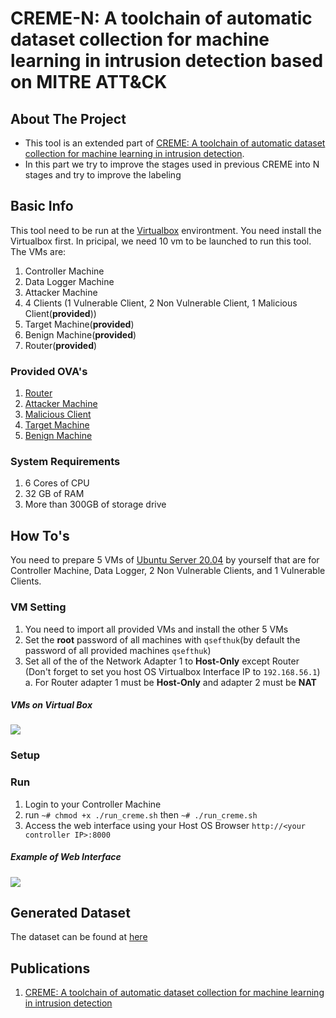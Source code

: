 # CREME-N: A toolchain of automatic dataset collection for machine learning in intrusion detection based on MITRE ATT&CK

<!-- ABOUT THE PROJECT -->
## About The Project

* This tool is an extended part of [CREME: A toolchain of automatic dataset collection for machine learning in intrusion detection](https://github.com/buihuukhoi/CREME).
* In this part we try to improve the stages used in previous CREME into N stages and try to improve the labeling


## Basic Info
This tool need to be run at the [Virtualbox](https://www.virtualbox.org/wiki/Downloads) environtment. You need install the Virtualbox first. In pricipal, we need 10 vm to be launched to run this tool. The VMs are:
1. Controller Machine
2. Data Logger Machine
3. Attacker Machine
4. 4 Clients (1 Vulnerable Client, 2 Non Vulnerable Client, 1 Malicious Client(**provided**)) 
6. Target Machine(**provided**)
7. Benign Machine(**provided**)
8. Router(**provided**)

### Provided OVA's
1. [Router](https://drive.google.com/file/d/1IT0w5QxJlWIou4cPKWEOSIxhbEmAkrmE/view?usp=sharing)
2. [Attacker Machine](https://drive.google.com/file/d/1zJa7NnR6H2pGFx0Q9ltlyAwFAp_yWXJo/view?usp=sharing)
3. [Malicious Client](https://drive.google.com/file/d/1XNrXRrvk_iuqcQ2f0RLz9kHkoJ-vbnWs/view)
4. [Target Machine](https://drive.google.com/file/d/1dbUNo7AUhTCz18CiBB82nkYE-fh_UN3V/view)
5. [Benign Machine](https://drive.google.com/file/d/1JqF4WyBSz0L63DT6cHBargdjtqb7UHld/view)

### System Requirements
1. 6 Cores of CPU
2. 32 GB of RAM
3. More than 300GB of storage drive



<!-- GETTING STARTED -->
## How To's
You need to prepare 5 VMs of [Ubuntu Server 20.04](https://ubuntu.com/download/server) by yourself that are for Controller Machine, Data Logger, 2 Non Vulnerable Clients, and 1 Vulnerable Clients. 

### VM Setting
1. You need to import all provided VMs and install the other 5 VMs
2. Set the **root** password of all machines with `qsefthuk`(by default the password of all provided machines `qsefthuk`)
3. Set all of the of the Network Adapter 1 to **Host-Only** except Router (Don't forget to set you host OS Virtualbox Interface IP to `192.168.56.1`) 
    a. For Router adapter 1 must be **Host-Only** and adapter 2 must be **NAT** 



##### VMs on Virtual Box
![](https://i.imgur.com/R4FWhjS.png)

### Setup
### Run
1. Login to your Controller Machine 
2. run  `~# chmod +x ./run_creme.sh` then `~# ./run_creme.sh`
3. Access the web interface using your Host OS Browser `http://<your controller IP>:8000`

##### Example of Web Interface
![](https://i.imgur.com/5xTMXRn.png)




<!-- Dataset -->
## Generated Dataset

The dataset can be found at [here](https://drive.google.com/drive/folders/1bEsx64H2vogJKgI_OTVQ8n71VahtLxz5?usp=sharing)


## Publications
1. [CREME: A toolchain of automatic dataset collection for machine learning in intrusion detection](https://www.sciencedirect.com/science/article/abs/pii/S1084804521002137)